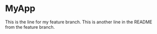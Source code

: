 # MyApp
This is the line for my feature branch.
This is another line in the README from the feature branch.
